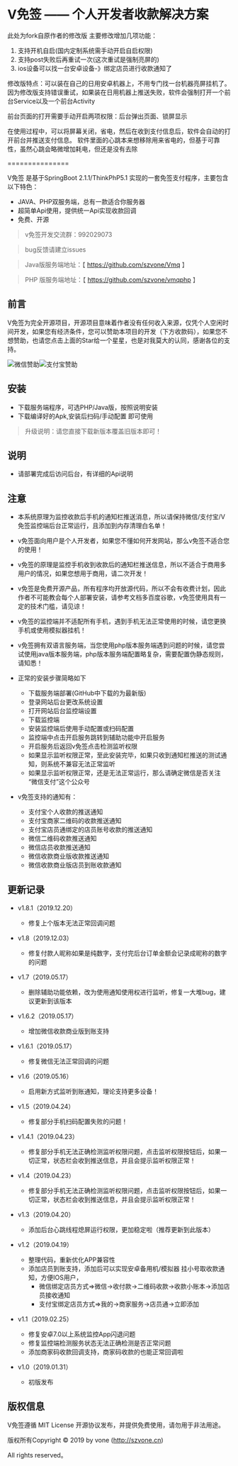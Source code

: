 
V免签  —— 个人开发者收款解决方案
===============

此处为fork自原作者的修改版
主要修改增加几项功能：

1. 支持开机自启(国内定制系统需手动开启自启权限)
2. 支持post失败后再重试一次(这次重试是强制亮屏的)
3. ios设备可以找一台安卓设备-》绑定店员进行收款通知了

修改版特点：可以装在自己的日用安卓机器上，不用专门找一台机器亮屏挂机了。因为修改版支持错误重试，如果装在日用机器上推送失败，软件会强制打开一个前台Service以及一个前台Activity

前台页面的打开需要手动开启两项权限：后台弹出页面、锁屏显示

在使用过程中，可以将屏幕关闭，省电，然后在收到支付信息后，软件会自动的打开前台并推送支付信息。
软件里面的心跳本来想移除用来省电的，但基于可靠性，虽然心跳会略微增加耗电，但还是没有去除

===============


V免签 是基于SpringBoot 2.1.1/ThinkPhP5.1 实现的一套免签支付程序，主要包含以下特色：

 + JAVA、PHP双服务端，总有一款适合你服务器
 + 超简单Api使用，提供统一Api实现收款回调
 + 免费、开源

> v免签开发交流群：992029073

> bug反馈请建立issues

> Java版服务端地址：【 https://github.com/szvone/Vmq 】

> PHP 版服务端地址：【 https://github.com/szvone/vmqphp 】

## 前言


V免签为完全开源项目，开源项目意味着作者没有任何收入来源，仅凭个人空闲时间开发，如果您有经济条件，您可以赞助本项目的开发（下方收款码），如果您不想赞助，也请您点击上面的Star给一个星星，也是对我莫大的认同，感谢各位的支持。

![微信赞助](https://s2.ax1x.com/2019/12/20/QOjH1O.jpg)![支付宝赞助](https://s2.ax1x.com/2019/12/20/QOveNq.jpg)


## 安装

 + 下载服务端程序，可选PHP/Java版，按照说明安装
 + 下载编译好的Apk,安装后扫码/手动配置 即可使用


 > 升级说明：请您直接下载新版本覆盖旧版本即可！


## 说明
 + 请部署完成后访问后台，有详细的Api说明


## 注意

  + 本系统原理为监控收款后手机的通知栏推送消息，所以请保持微信/支付宝/V免签监控端后台正常运行，且添加到内存清理白名单！

  + v免签面向用户是个人开发者，如果您不懂如何开发网站，那么v免签不适合您的使用！

  + v免签的原理是监控手机收到收款后的通知栏推送信息，所以不适合于商用多用户的情况，如果您想用于商用，请二次开发！

  + v免签是免费开源产品，所有程序均开放源代码，所以不会有收费计划，因此作者不可能教会每个人部署安装，请参考文档多百度谷歌，v免签使用具有一定的技术门槛，请见谅！

  + v免签的监控端并不适配所有手机，遇到手机无法正常使用的时候，请您更换手机或使用模拟器挂机！

  + v免签拥有双语言服务端，当您使用php版本服务端遇到问题的时候，请您尝试使用java版本服务端，php版本服务端配置略复杂，需要配置伪静态规则，请知悉！

  + 正常的安装步骤简略如下
    + 下载服务端部署(GitHub中下载的为最新版)
    + 登录网站后台更改系统设置
    + 打开网站后台监控端设置
    + 下载监控端
    + 安装监控端后使用手动配置或扫码配置
    + 监控端中点击开启服务跳转到辅助功能中开启服务
    + 开启服务后返回v免签点击检测监听权限
    + 如果显示监听权限正常，至此安装完毕，如果只收到通知栏推送的测试通知，则系统不兼容无法正常监听
    + 如果显示监听权限正常，还是无法正常运行，那么请确定微信是否关注 “微信支付”这个公众号


  + v免签支持的通知有：
    + 支付宝个人收款的推送通知
    + 支付宝商家二维码的收款推送通知
    + 支付宝店员通绑定的店员账号收款的推送通知
    + 微信二维码收款推送通知
    + 微信店员收款推送通知
    + 微信收款商业版收款推送通知
    + 微信收款商业版店员到账收款通知

## 更新记录
 + v1.8.1（2019.12.20）
    + 修复上个版本无法正常回调问题

 + v1.8（2019.12.03）
    + 修复付款人昵称如果是纯数字，支付完后台订单金额会记录成昵称的数字的问题

 + v1.7（2019.05.17）
    + 删除辅助功能依赖，改为使用通知使用权进行监听，修复一大堆bug，建议更新到该版本

 + v1.6.2（2019.05.17）
    + 增加微信收款商业版到账支持

 + v1.6.1（2019.05.17）
    + 修复微信无法正常回调的问题

 + v1.6（2019.05.16）
    + 启用新方式监听到账通知，理论支持更多设备！

 + v1.5（2019.04.24）
    + 修复部分手机扫码配置失败的问题！

 + v1.4.1（2019.04.23）
    + 修复部分手机无法正确检测监听权限问题，点击监听权限按钮后，如果一切正常，状态栏会收到推送信息，并且会提示监听权限正常！

 + v1.4（2019.04.23）
    + 修复部分手机无法正确检测监听权限问题，点击监听权限按钮后，如果一切正常，状态栏会收到推送信息，并且会提示监听权限正常！

 + v1.3（2019.04.20）
    + 添加后台心跳线程熄屏运行权限，更加稳定啦（推荐更新到此版本）

 + v1.2（2019.04.19）
    + 整理代码，重新优化APP兼容性
    + 添加店员到账支持，添加后可以实现安卓备用机/模拟器 挂小号取收款通知，方便IOS用户，
       + 微信绑定店员方式=>微信->收付款->二维码收款->收款小账本->添加店员接收通知
       + 支付宝绑定店员方式=>我的->商家服务->店员通->立即添加

 + v1.1（2019.02.25）
   + 修复安卓7.0以上系统监控App闪退问题
   + 修复监控端检测服务状态无法正确检测是否正常问题
   + 添加商家码收款回调支持，商家码收款的也能正常回调啦

 + v1.0（2019.01.31）
   + 初版发布

## 版权信息

V免签遵循 MIT License 开源协议发布，并提供免费使用，请勿用于非法用途。


版权所有Copyright © 2019 by vone (http://szvone.cn)

All rights reserved。


